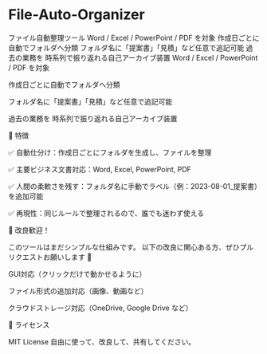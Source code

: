 # File-Auto-Organizer
ファイル自動整理ツール  Word / Excel / PowerPoint / PDF を対象  作成日ごとに自動でフォルダへ分類  フォルダ名に「提案書」「見積」など任意で追記可能  過去の業務を 時系列で振り返れる自己アーカイブ装置
Word / Excel / PowerPoint / PDF を対象

作成日ごとに自動でフォルダへ分類

フォルダ名に「提案書」「見積」など任意で追記可能

過去の業務を 時系列で振り返れる自己アーカイブ装置

🔹 特徴

✅ 自動仕分け：作成日ごとにフォルダを生成し、ファイルを整理

✅ 主要ビジネス文書対応：Word, Excel, PowerPoint, PDF

✅ 人間の柔軟さを残す：フォルダ名に手動でラベル（例：2023-08-01_提案書）を追加可能

✅ 再現性：同じルールで整理されるので、誰でも迷わず使える

🔹 改良歓迎！

このツールはまだシンプルな仕組みです。
以下の改良に関心ある方、ぜひプルリクエストお願いします 🙏

GUI対応（クリックだけで動かせるように）

ファイル形式の追加対応（画像、動画など）

クラウドストレージ対応（OneDrive, Google Drive など）

🔹 ライセンス

MIT License
自由に使って、改良して、共有してください。
